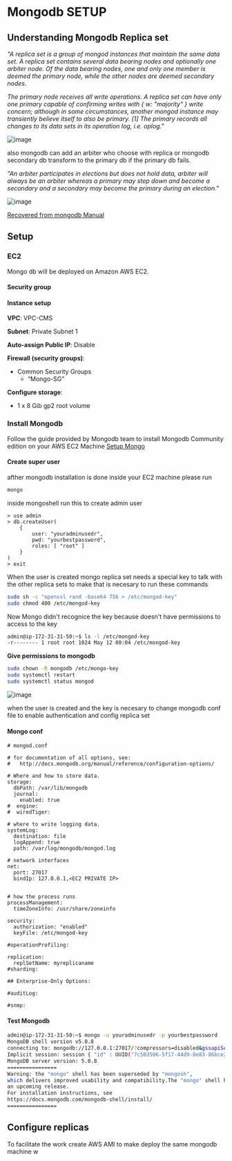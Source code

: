 # Mongodb SETUP

## Understanding Mongodb Replica set

<em>"A replica set is a group of mongod instances that maintain the same data set. A replica set contains several data bearing nodes and optionally one arbiter node. Of the data bearing nodes, one and only one member is deemed the primary node, while the other nodes are deemed secondary nodes.

The primary node receives all write operations. A replica set can have only one primary capable of confirming writes with { w: "majority" } write concern; although in some circumstances, another mongod instance may transiently believe itself to also be primary. [1] The primary records all changes to its data sets in its operation log, i.e. oplog."</em>

![image](https://user-images.githubusercontent.com/53051438/167983616-d617239c-c9ed-4fb7-9d84-adf585113783.png)

also mongodb can add an arbiter who choose with replica or mongodb secondary db transform to the primary db if the primary db fails.

<em>"An arbiter participates in elections but does not hold data, arbiter will always be an arbiter whereas a primary may step down and become a secondary and a secondary may become the primary during an election."</em>

![image](https://user-images.githubusercontent.com/53051438/167984052-50898de6-9272-4489-874b-c2aa22e009fe.png)

[Recovered from mongodb Manual](https://www.mongodb.com/docs/manual/replication/)


## Setup  

### EC2

Mongo db will be deployed on Amazon AWS EC2.

#### Security group

#### Instance setup

**VPC**: VPC-CMS

**Subnet**: Private Subnet 1

**Auto-assign Public IP**: Disable

**Firewall (security groups)**:

* Common Security Groups
  * “Mongo-SG”

**Configure storage**:

* 1 x 8 Gib gp2 root volume

### Install Mongodb

Follow the guide provided by Mongodb team to install Mongodb Community edition on your AWS EC2 Machine [Setup Mongo](https://www.mongodb.com/docs/manual/tutorial/install-mongodb-on-ubuntu/)

#### Create super user

afther mongodb installation is done inside your EC2 machine please run 
```bash 
mongo
```
inside mongoshell run this to create admin user

```mongo
> use admin
> db.createUser(
    {
        user: "youradminusedr",
        pwd: "yourbestpassword",
        roles: [ "root" ]
    }
)
> exit
```

When the user is created mongo replica set needs a special key to talk with the other replica sets to make that is necesary to run these commands

```bash
sudo sh -c "openssl rand -base64 756 > /etc/mongod-key"
sudo chmod 400 /etc/mongod-key
```

Now Mongo didn't recognice the key because doesn't have permissions to access to the key
```bash
admin@ip-172-31-31-50:~$ ls -l /etc/mongod-key
-r-------- 1 root root 1024 May 12 00:04 /etc/mongod-key
```

**Give permissions to mongodb**

```bash
sudo chown -R mongodb /etc/mongo-key
sudo systemctl restart
sudo systemctl status mongod
```
![image](https://user-images.githubusercontent.com/53051438/167985225-73136afc-0122-43fa-8262-76960a2a0089.png)

when the user is created and the key is necesary to change mongodb conf file to enable authentication and config replica set

#### Mongo conf

```mongo
# mongod.conf

# for documentation of all options, see:
#   http://docs.mongodb.org/manual/reference/configuration-options/

# Where and how to store data.
storage:
  dbPath: /var/lib/mongodb
  journal:
    enabled: true
#  engine:
#  wiredTiger:

# where to write logging data.
systemLog:
  destination: file
  logAppend: true
  path: /var/log/mongodb/mongod.log

# network interfaces
net:
  port: 27017
  bindIp: 127.0.0.1,<EC2 PRIVATE IP>


# how the process runs
processManagement:
  timeZoneInfo: /usr/share/zoneinfo

security:
  authorization: "enabled"
  keyFile: /etc/mongod-key

#operationProfiling:

replication:
  replSetName: myreplicaname
#sharding:

## Enterprise-Only Options:

#auditLog:

#snmp:

```
#### Test Mongodb

```bash
admin@ip-172-31-31-50:~$ mongo -u youradminusedr -p yourbestpassword
MongoDB shell version v5.0.8
connecting to: mongodb://127.0.0.1:27017/?compressors=disabled&gssapiServiceName=mongodb
Implicit session: session { "id" : UUID("7c503506-5f17-44d9-8e83-86bce24ee46a") }
MongoDB server version: 5.0.8
================
Warning: the "mongo" shell has been superseded by "mongosh",
which delivers improved usability and compatibility.The "mongo" shell has been deprecated and will be removed in
an upcoming release.
For installation instructions, see
https://docs.mongodb.com/mongodb-shell/install/
================
```

## Configure replicas

To facilitate the work create AWS AMI to make deploy the same mongodb machine w
